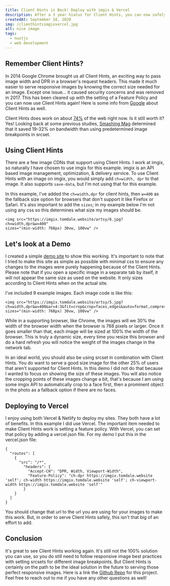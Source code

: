 ```yaml
---
title: Client Hints is Back! Deploy with imgix & Vercel
description: After a 3 year hiatus for Client Hints, you can now safely use Client Hints to generate responsive images.  This article shows an example for deploying images using Client Hints with imgix in Vercel.
createdAt: September 18, 2020
img: /clienthintsimgixvercel.jpg
alt: nice image
tags: 
  - nuxtjs
  - web development
---
```


## Remember Client Hints?

In 2014 Google Chrome brought us all Client Hints, an exciting way to pass image width and DPR in a browser's request headers.  This made it much easier to serve responsive images by knowing the correct size needed for an image. Except one issue... it caused security concerns and was removed in 2017.  This has been cleared up with the setting of a Feature Policy and you can now use Client Hints again!  Here is some info from [Google](https://developers.google.com/web/fundamentals/performance/optimizing-content-efficiency/client-hints#responsive_images) about Client Hints as well.

Client Hints does work on about [74%](https://caniuse.com/?search=client-hints) of the web right now.  Is it still worth it?  Yes! Looking back at some previous studies, [Smashing Mag](https://www.smashingmagazine.com/2016/01/leaner-responsive-images-client-hints/) determined that it saved 19-32% on bandwidth than using predetermined image breakpoints in srcset.

## Using Client Hints

There are a few image CDNs that support using Client Hints.  I work at imgix, so naturally I have chosen to use imgix for this example.  imgix is an API based image management, optimization, & delivery service.  To use Client Hints with an image on imgix, you would simply add `ch=width, dpr` to that image.  It also supports `save-data`, but I'm not using that for this example.  

In this example, I've added the `ch=width,dpr` for client hints, then `w=400` as the fallback size option for browsers that don't support it like Firefox or Safari. It's also important to add the `sizes`; in my example below I'm not using any css so this determines what size my images should be.

```
<img src="https://imgix.tomdale.website/artsy/6.jpg?ch=width,dpr&w=400"
sizes="(min-width: 768px) 30vw, 100vw" />
```

## Let's look at a Demo

I created a simple [demo site](https://ch-testing.vercel.app/) to show this working.  It's important to note that I tried to make this site as simple as possible with minimal css to ensure any changes to the images were purely happening because of the Client Hints.  Please note that if you open a specific image in a separate tab by itself, it will not appear the same size as used on the website. It only sizes according to Client Hints when on the actual site.

I've included 9 example images. Each image code is like this:

```
<img src="https://imgix.tomdale.website/artsy/5.jpg?ch=width,dpr&w=400&ar=4:3&fit=crop&crop=faces,edges&auto=format,compress" 
sizes="(min-width: 768px) 30vw, 100vw" />
```

While in a supporting browser, like Chrome, the images will we 30% the width of the browser width when the browser is 768 pixels or larger. Once it goes smaller than that, each image will be sized at 100% the width of the browser. This is truly a dynamic size, every time you resize this browser and do a hard refresh you will notice the weight of the images change in the network tab.

In an ideal world, you should also be using srcset in combination with Client Hints.  You do want to serve a good size image for the other 25% of users that aren't supported for Client Hints.  In this demo I did not do that because I wanted to focus on showing the size of these images.  You will also notice the cropping points of these images change a bit, that's because I am using some imgix API to automatically crop to a face first, then a prominent object in the photo as a fallback option if there are no faces.

## Deploying to Vercel

I enjoy using both Vercel & Netlify to deploy my sites.  They both have a lot of benefits.  In this example I did use Vercel.  The important item needed to make Client Hints work is setting a feature policy.  With Vercel, you can set that policy by adding a vercel.json file. For my demo I put this in the vercel.json file:

```
{
  "routes": [
  	{
      "src": "/*",
  		"headers": {
  		  "Accept-CH": "DPR, Width, Viewport-Width",
  		  "Feature-Policy": "ch-dpr https://imgix.tomdale.website 'self'; ch-width https://imgix.tomdale.website 'self'; ch-viewport-width https://imgix.tomdale.website 'self'"
  		}
  	}
  ]
}
```

You should change that url to the url you are using for your images to make this work.  But, in order to serve Client Hints safely, this isn't that big of an effort to add.

## Conclusion

It's great to see Client Hints working again.  It's still not the 100% solution you can use, so you do still need to follow responsive image best practices with setting srcsets for different image breakpoints.  But Client Hints is certainly on the path to be the ideal solution in the future to serving those perfect responsive images.  Here is a link the [Github Repo](https://github.com/daletom/ch_testing) for this project.  Feel free to reach out to me if you have any other questions as well!

 